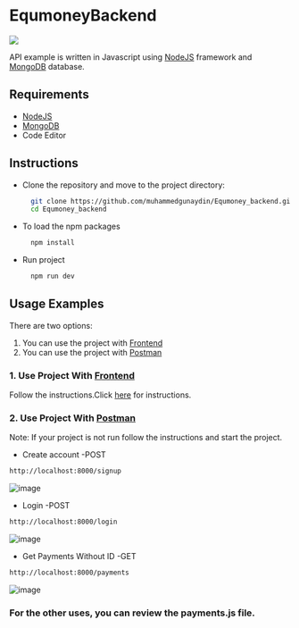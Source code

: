 # EqumoneyBackend

<img src="https://user-images.githubusercontent.com/69458980/128169264-5dd902c7-cc9a-4a17-a36d-6492800ca301.jpg">

API example is written in Javascript using [NodeJS](https://nodejs.org/en/) 
framework and [MongoDB](https://www.mongodb.com/) database.

## Requirements
- [NodeJS](https://nodejs.org/en/)
- [MongoDB](https://www.mongodb.com/)
- Code Editor

## Instructions

- Clone the repository and move to the project directory:
  ```bash
    git clone https://github.com/muhammedgunaydin/Equmoney_backend.git
    cd Equmoney_backend
  ```
  
- To load the npm packages
  ```bash
    npm install
  ```
    
- Run project
  ```bash
    npm run dev
  ```
  
## Usage Examples

There are two options:
1) You can use the project with [Frontend](https://github.com/muhammedgunaydin/Equmoney_frontend.git)
2) You can use the project with [Postman](https://www.postman.com/)

### 1. Use Project With [Frontend](https://github.com/muhammedgunaydin/Equmoney_frontend.git)

Follow the instructions.Click [here](https://github.com/muhammedgunaydin/Equmoney_frontend.git) for instructions.

### 2. Use Project With [Postman](https://www.postman.com/)

Note: If your project is not run follow the instructions and start the project.

- Create account -POST
```bash
http://localhost:8000/signup
```

![image](https://user-images.githubusercontent.com/79927591/183785074-b520d0fc-282b-4cbf-ab53-d73ffc4af900.png)


- Login -POST
```bash
http://localhost:8000/login
```

![image](https://user-images.githubusercontent.com/79927591/183785241-3677c9ef-5c5c-4aea-b1f0-9ccce716ccb9.png)

- Get Payments Without ID -GET
```bash
http://localhost:8000/payments
```

![image](https://user-images.githubusercontent.com/79927591/183785832-cb41cf5a-550c-4e36-9d0c-7326adc9ccf5.png)

### For the other uses, you can review the payments.js file.









